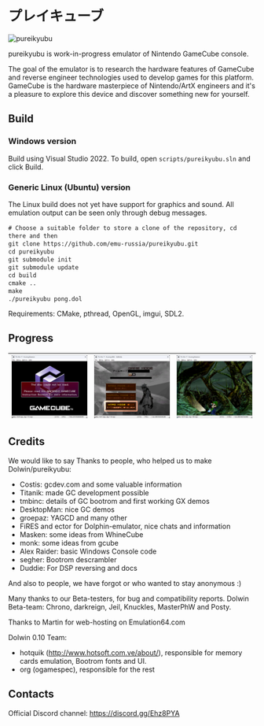 # プレイキューブ

![pureikyubu](/imgstore/pureikyubu.png)

pureikyubu is work-in-progress emulator of Nintendo GameCube console.

The goal of the emulator is to research the hardware features of GameCube and reverse engineer technologies used to develop games for this platform.
GameCube is the hardware masterpiece of Nintendo/ArtX engineers and it's a pleasure to explore this device and discover something new for yourself.

## Build

### Windows version

Build using Visual Studio 2022. To build, open `scripts/pureikyubu.sln` and click Build.

### Generic Linux (Ubuntu) version

The Linux build does not yet have support for graphics and sound. All emulation output can be seen only through debug messages.

```
# Choose a suitable folder to store a clone of the repository, cd there and then
git clone https://github.com/emu-russia/pureikyubu.git 
cd pureikyubu
git submodule init
git submodule update
cd build
cmake ..
make
./pureikyubu pong.dol
```

Requirements: CMake, pthread, OpenGL, imgui, SDL2.

## Progress

|![progress_bs2](/imgstore/progress_bs2.png)|![progress_ikaruga](/imgstore/progress_ikaruga.png)|![progress_luigi](/imgstore/progress_luigi.png)|
|---|---|---|

## Credits

We would like to say Thanks to people, who helped us to make Dolwin/pureikyubu:
- Costis: gcdev.com and some valuable information
- Titanik: made GC development possible
- tmbinc: details of GC bootrom and first working GX demos
- DesktopMan: nice GC demos
- groepaz: YAGCD and many other
- FiRES and ector for Dolphin-emulator, nice chats and information
- Masken: some ideas from WhineCube
- monk: some ideas from gcube
- Alex Raider: basic Windows Console code
- segher: Bootrom descrambler
- Duddie: For DSP reversing and docs

And also to people, we have forgot or who wanted to stay anonymous :)

Many thanks to our Beta-testers, for bug and compatibility reports.
Dolwin Beta-team: Chrono, darkreign, Jeil, Knuckles, MasterPhW and Posty.

Thanks to Martin for web-hosting on Emulation64.com

Dolwin 0.10 Team:
- hotquik (http://www.hotsoft.com.ve/about/), responsible for memory cards emulation, Bootrom fonts and UI.
- org (ogamespec), responsible for the rest

## Contacts

Official Discord channel: https://discord.gg/Ehz8PYA
